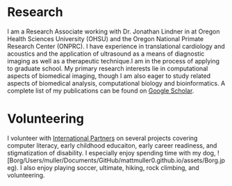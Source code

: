  # Research
I am a Research Associate working with Dr. Jonathan Lindner in at Oregon Health Sciences University (OHSU) and the Oregon National Primate Research Center (ONPRC). I have experience in translational cardiology and acoustics and the application of ultrasound as a means of diagnostic imaging as well as a therapeutic technique.I am in the process of applying to graduate school. 
My primary research interests lie in computational aspects of biomedical imaging, though I am also eager to study related aspects of biomedical analysis, computational biology and bioinformatics.
A complete list of my publications can be found on [Google Scholar](https://scholar.google.com/citations?hl=en&user=Sl9VUVgAAAAJ).

# Volunteering
I volunteer with [International Partners](https://internationalpartners.org/) on several projects covering computer literacy, early childhood educaiton, early career readiness, and stigmatization of disability.
I especially enjoy spending time with my dog, ![Borg/Users/muller/Documents/GitHub/mattmuller0.github.io/assets/Borg.jpeg). I also enjoy playing soccer, ultimate, hiking, rock climbing, and volunteering.